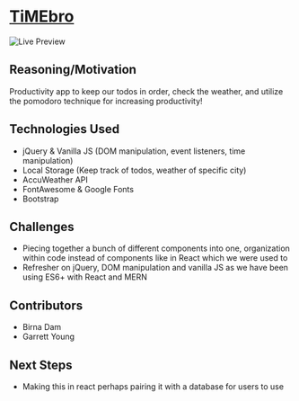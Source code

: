 # [TiMEbro](http://tiMEbro.gq)

![Live Preview](https://media.giphy.com/media/IaW2sLoEyOs6QcysMk/giphy.gif)

## Reasoning/Motivation

Productivity app to keep our todos in order, check the weather, and utilize the pomodoro technique for increasing productivity! 

## Technologies Used
* jQuery & Vanilla JS (DOM manipulation, event listeners, time manipulation)
* Local Storage (Keep track of todos, weather of specific city)
* AccuWeather API
* FontAwesome & Google Fonts
* Bootstrap 

## Challenges

* Piecing together a bunch of different components into one, organization within code instead of components like in React which we were used to
* Refresher on jQuery, DOM manipulation and vanilla JS as we have been using ES6+ with React and MERN

## Contributors
* Birna Dam
* Garrett Young

## Next Steps

* Making this in react perhaps pairing it with a database for users to use
